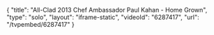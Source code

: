 {
    "title": "All-Clad 2013 Chef Ambassador Paul Kahan - Home Grown",
    "type": "solo",
    "layout": "iframe-static",
    "videoId": "6287417",
    "url": "\/tvpembed\/6287417"
}